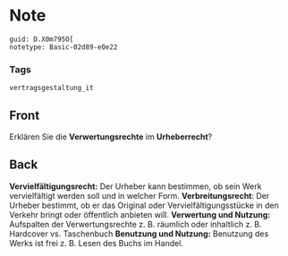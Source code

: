 # Note
```
guid: D.X0m795O[
notetype: Basic-02d89-e0e22
```

### Tags
```
vertragsgestaltung_it
```

## Front
Erklären Sie die <b>Verwertungsrechte</b> im <b>Urheberrecht</b>?

## Back
<b>Vervielfältigungsrecht:</b> Der Urheber kann bestimmen, ob sein
Werk vervielfältigt werden soll und in welcher Form.
<b>Verbreitungsrecht</b>: Der Urheber bestimmt, ob er das Original
oder Vervielfältigungsstücke in den Verkehr bringt oder öffentlich
anbieten will. <b>Verwertung und Nutzung:</b> Aufspalten der
Verwertungsrechte z. B. räumlich oder inhaltlich z. B. Hardcover
vs. Taschenbuch <b>Benutzung und Nutzung:</b> Benutzung des Werks
ist frei z. B. Lesen des Buchs im Handel.
